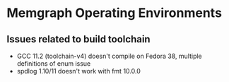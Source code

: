 # Memgraph Operating Environments

## Issues related to build toolchain

* GCC 11.2 (toolchain-v4) doesn't compile on Fedora 38, multiple definitions of enum issue
* spdlog 1.10/11 doesn't work with fmt 10.0.0
